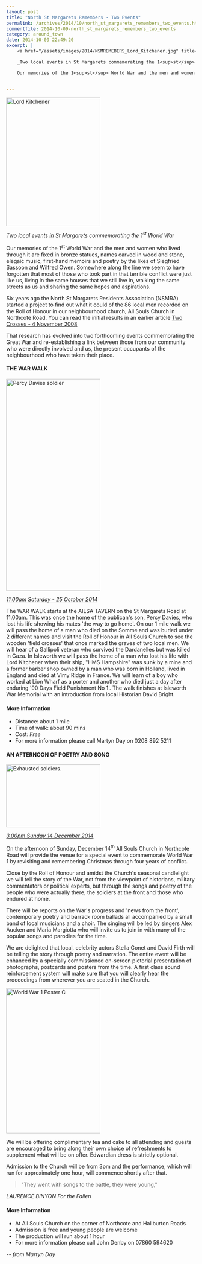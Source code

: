 ```yaml
---
layout: post
title: "North St Margarets Remembers - Two Events"
permalink: /archives/2014/10/north_st_margarets_remembers_two_events.html
commentfile: 2014-10-09-north_st_margarets_remembers_two_events
category: around_town
date: 2014-10-09 22:49:20
excerpt: |
    <a href="/assets/images/2014/NSMREMEBERS_Lord_Kitchener.jpg" title="See larger version of - Lord Kitchener"><img src="/assets/images/2014/NSMREMEBERS_Lord_Kitchener_thumb.jpg" width="150" height="204" alt="Lord Kitchener" class="photo right" /></a>

    _Two local events in St Margarets commemorating the 1<sup>st</sup> World War_

    Our memories of the 1<sup>st</sup> World War and the men and women who lived through it are fixed in bronze statues, names carved in wood and stone, elegaic music, first-hand memoirs and poetry by the likes of Siegfried Sassoon and Wilfred Owen. Somewhere along the line we seem to have forgotten that most of those who took part in that terrible conflict were just like us, living in the same houses that we still live in,  walking the same streets as us and sharing the same hopes and aspirations.


---
```


<a href="/assets/images/2014/NSMREMEBERS_Lord_Kitchener.jpg" title="See larger version of - Lord Kitchener"><img src="/assets/images/2014/NSMREMEBERS_Lord_Kitchener_thumb.jpg" width="250" height="341" alt="Lord Kitchener" class="photo right" /></a>

*Two local events in St Margarets commemorating the 1<sup>st</sup> World War*

Our memories of the 1<sup>st</sup> World War and the men and women who lived through it are fixed in bronze statues, names carved in wood and stone, elegaic music, first-hand memoirs and poetry by the likes of Siegfried Sassoon and Wilfred Owen. Somewhere along the line we seem to have forgotten that most of those who took part in that terrible conflict were just like us, living in the same houses that we still live in, walking the same streets as us and sharing the same hopes and aspirations.

Six years ago the North St Margarets Residents Association (NSMRA) started a project to find out what it could of the 86 local men recorded on the Roll of Honour in our neighbourhood church, All Souls Church in Northcote Road. You can read the initial results in an earlier article [Two Crosses - 4 November 2008](/archives/2008/11/two_crosses.html)

That research has evolved into two forthcoming events commemorating the Great War and re-establishing a link between those from our community who were directly involved and us, the present occupants of the neighbourhood who have taken their place.

#### THE WAR WALK

<a href="/assets/images/2014/NSMREMEBERS_Percy_Davies_-_soldier.jpg" title="See larger version of - Percy Davies   soldier"><img src="/assets/images/2014/NSMREMEBERS_Percy_Davies_-_soldier_thumb.jpg" width="250" height="562" alt="Percy Davies   soldier" class="photo right" /></a>

<em>[11.00am Saturday - 25 October 2014](/event/event/200705144673)</em>

The WAR WALK starts at the AILSA TAVERN on the St Margarets Road at 11.00am. This was once the home of the publican's son, Percy Davies, who lost his life showing his mates 'the way to go home'. On our 1 mile walk we will pass the home of a man who died on the Somme and was buried under 2 different names and visit the Roll of Honour in All Souls Church to see the wooden 'field crosses' that once marked the graves of two local men. We will hear of a Gallipoli veteran who survived the Dardanelles but was killed in Gaza. In Isleworth we will pass the home of a man who lost his life with Lord Kitchener when their ship, "HMS Hampshire" was sunk by a mine and a former barber shop owned by a man who was born in Holland, lived in England and died at Vimy Ridge in France. We will learn of a boy who worked at Lion Wharf as a porter and another who died just a day after enduring '90 Days Field Punishment No 1'. The walk finishes at Isleworth War Memorial with an introduction from local Historian David Bright.

#### More Information

-   Distance: about 1 mile
-   Time of walk: about 90 mins
-   Cost: *Free*
-   For more information please call Martyn Day on 0208 892 5211

#### AN AFTERNOON OF POETRY AND SONG

<a href="/assets/images/2014/NSMREMEBERS_Exhausted_soldiers.jpg" title="See larger version of - Exhausted soldiers"><img src="/assets/images/2014/NSMREMEBERS_Exhausted_soldiers_thumb.jpg" width="250" height="166" alt="Exhausted soldiers." class="photo right" /></a>

<em>[3.00pm Sunday 14 December 2014](/event/event/200705144672)</em>

On the afternoon of Sunday, December 14<sup>th</sup> All Souls Church in Northcote Road will provide the venue for a special event to commemorate World War 1 by revisiting and remembering Christmas through four years of conflict.

Close by the Roll of Honour and amidst the Church's seasonal candlelight we will tell the story of the War, not from the viewpoint of historians, military commentators or political experts, but through the songs and poetry of the people who were actually there, the soldiers at the front and those who endured at home.

There will be reports on the War's progress and 'news from the front', contemporary poetry and barrack room ballads all accompanied by a small band of local musicians and a choir. The singing will be led by singers Alex Aucken and Maria Margiotta who will invite us to join in with many of the popular songs and parodies for the time.

We are delighted that local, celebrity actors Stella Gonet and David Firth will be telling the story through poetry and narration. The entire event will be enhanced by a specially commissioned on-screen pictorial presentation of photographs, postcards and posters from the time. A first class sound reinforcement system will make sure that you will clearly hear the proceedings from wherever you are seated in the Church.

<a href="/assets/images/2014/NSMREMEBERS_World_War_1_Poster_C.jpg" title="See larger version of - World War 1 Poster C"><img src="/assets/images/2014/NSMREMEBERS_World_War_1_Poster_C_thumb.jpg" width="250" height="385" alt="World War 1 Poster C" class="photo right" /></a>

We will be offering complimentary tea and cake to all attending and guests are encouraged to bring along their own choice of refreshments to supplement what will be on offer. Edwardian dress is strictly optional.

Admission to the Church will be from 3pm and the performance, which will run for approximately one hour, will commence shortly after that.

> "They went with songs to the battle, they were young,"

<cite>LAURENCE BINYON For the Fallen</cite>

#### More Information

-   At All Souls Church on the corner of Northcote and Haliburton Roads
-   Admission is free and young people are welcome
-   The production will run about 1 hour
-   For more information please call John Denby on 07860 594620

<cite>-- from Martyn Day</cite>
